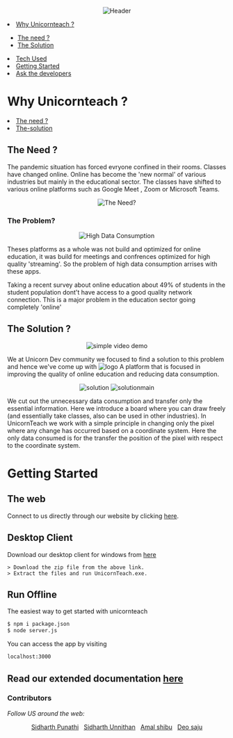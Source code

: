 <div align="center">
  
![Header](https://github.com/TheAmalShibu/unicornteachV2/blob/main/Assets/UnicornTeachHeader.png)

</div>

<li><a href="#Why Unicornteach ?">Why Unicornteach ?</a></li>
  <ul>
    <li><a href="#The-Need">The need ?</a></li> 
    <li><a href="#The-Solution">The Solution</a></li>
   </ul>
<li><a href="#Tech-Used:">Tech Used</a></li>   
<li><a href="#Getting-Started">Getting Started</a></li>
<li><a href="#About-us">Ask the developers</a></li>

# Why Unicornteach ?

<li><a href="#The-Need">The need ?</a></li>
<li><a href="#The-Solution">The-solution</a></li>

## The Need ?

The pandemic situation has forced evryone confined in their rooms. Classes have changed online. Online has become the 'new normal' of various industries but mainly in the educational sector. The classes have shifted to various online platforms such as Google Meet , Zoom or Microsoft Teams.

<div align="center">
  
![The Need?](https://github.com/TheAmalShibu/unicornteachV2/blob/main/Assets/theprob.png)

</div>

### The Problem?

<div align="center">

![High Data Consumption](https://github.com/TheAmalShibu/unicornteachV2/blob/main/Assets/highdata.png)

</div>

Theses platforms as a whole was not build and optimized for online education, it was build for meetings and confrences optimized for high quality 'streaming'. So the problem of high data consumption arrises with these apps.

Taking a recent survey about online education about 49% of students in the student population dont't have access to a good quality network connection. This is a major problem in the education sector going completely 'online' 

## The Solution ?
<div align="center">
  
![simple video demo](https://github.com/TheAmalShibu/unicornteachV2/blob/main/Assets/simplevideodemo.gif)

</div>

We at Unicorn Dev community we focused to find a solution to this problem and hence we've come up with ![logo](https://github.com/sidharthpunathil/unicornteachV2/blob/main/public/images/logo.svg) A platform that is focused in improving the quality of online education and reducing data consumption.

<div align="center">
  
![solution](https://github.com/TheAmalShibu/unicornteachV2/blob/main/Assets/solution.png)
![solutionmain](https://github.com/TheAmalShibu/unicornteachV2/blob/main/Assets/solution%20main.png)

</div>

We cut out the unnecessary data consumption and transfer only the essential information. Here we introduce a board where you can draw freely (and essentially take classes, also can be used in other industries). In UnicornTeach we work with a simple principle in changing only the pixel where any change has occurred based on a coordinate system. Here the only data consumed is for the transfer the position of the pixel with respect to the coordinate system.


# Getting Started
## The web
Connect to us directly through our website by clicking [here](https://unicornteach.herokuapp.com/).
## Desktop Client
Download our desktop client for windows from [here]()
~~~
> Download the zip file from the above link.
> Extract the files and run UnicornTeach.exe.
~~~
## Run Offline

The easiest way to get started with unicornteach

```bash
$ npm i package.json
$ node server.js
```

You can access the app by visiting

```bash
localhost:3000
```
## Read our extended documentation [here](https://docs.google.com/presentation/d/1X_5cFYmizqu-8cp4DHltDiI17BK6T65KlEPaCuGE_Vc/edit?usp=sharingg)

<h3>Contributors</h3>

<i>Follow US around the web:</i><br>

<div align="center">
  <a href="https://github.com/sidharthpunathil" >Sidharth Punathi</a>
  &nbsp;
  <a href="https://github.com/sid2020-devil" >Sidharth Unnithan</a>
  &nbsp;
  <a href="https://github.com/theamalshibu" >Amal shibu</a>
  &nbsp;
  <a href="https://github.com/Deosaju" >Deo saju</a>


</div>
